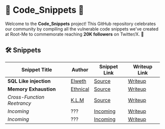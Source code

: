 # 🎉 Code_Snippets 🎉

Welcome to the **Code_Snippets** project! This GitHub repository celebrates our community by compiling all the vulnerable code snippets we've created at Root-Me to commemorate reaching **20K followers** on Twitter/X. 🚀

## 🛠️ Snippets

| **Snippet Title** | **Author** | **Snippet Link**       | **Writeup Link**       |
|-------------------|------------|-------------------------|-------------------------|
| **SQL Like injection**     | [Elweth](https://www.root-me.org/Elweth)   | [Source](sqli/snippet.py)    | [Writeup](https://blog.root-me.org/posts/writeup_snippet_01/)    |
| **Memory Exhaustion**     | [Ethnical](https://www.root-me.org/Ethnical-41840)   | [Source](memory_exhaustion/snippet.go)    | [Writeup](https://blog.root-me.org/posts/writeup_snippet_02/)    |
| *Cross-Function Reetrancy*     | [K.L.M](https://www.root-me.org/K-L-M)   | [Source](cross_function_reentrancy/snippet.vy)    | [Writeup](https://blog.root-me.org/posts/writeup_snippet_03/)    |
| *Incoming*     | ???   | [Incoming](#)    | [Writeup](#)    |
| *Incoming*     | ???   | [Incoming](#)    | [Writeup](#)    |
